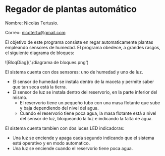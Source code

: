 # Regador de plantas automático

Nombre: Nicolás Tertusio.

Correo: nicotertu@gmail.com

El objetivo de este programa consiste en regar automaticamente plantas empleando sensores de humedad. El programa obedece, a grandes rasgos, el siguiente diagrama de bloques:

![BloqDiag]('./diagrama de bloques.png')

El sistema cuenta con dos sensores: uno de humedad y uno de luz.

 - El sensor de humedad se instala dentro de la maceta y permite saber que tan seca está la tierra.
 - El sensor de luz se instala dentro del reservorio, en la parte inferior del mismo.
   - El reservorio tiene un pequeño tubo con una masa flotante que sube y baja dependiendo del nivel del agua.
   - Cuando el reservorio tiene poca agua, la masa flotante está a nivel del sensor de luz, bloqueando la luz e indicando la falta de agua.

El sistema cuenta tambien con dos luces LED indicadoras:

  - Una luz se enciende y apaga cada segundo indicando que el sistema está operativo y en modo automatico.
  - Una luz se enciende cuando el reservorio tiene poca agua.

